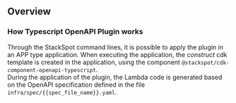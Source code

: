 ## Overview
### How Typescript OpenAPI Plugin works
Through the StackSpot command lines, it is possible to apply the plugin in an APP type application.
When executing the application, the _construct_ cdk template is created in the application, using the component `@stackspot/cdk-component-openapi-typescript`.  
During the application of the plugin, the Lambda code is generated based on the OpenAPI specification defined in the file `infra/spec/{{spec_file_name}}.yaml`.

